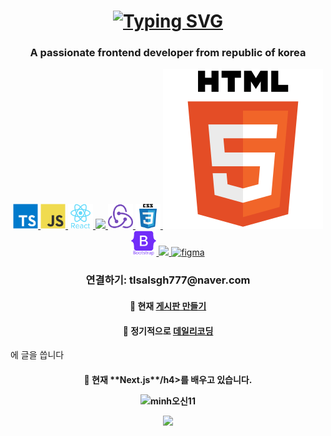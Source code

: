 <h1 align="center"> <a href="https://git.io/typing-svg"><img src="https://readme-typing-svg.herokuapp.com?font=Fira+Code&pause=1000&color=76BAF7&background=FFEBC100&center=true&vCenter=true&random=true&width=435&lines=Hi+%F0%9F%91%8B%2C+I'm+minho+shin" alt="Typing SVG" /></a> </h1>

<h3 align="center">A passionate frontend developer from republic of korea</h3>

<p align="center">
  <a href="https://www.typescriptlang.org/" target="_blank" rel="noreferrer"> <img src="https://raw.githubusercontent.com/devicons/devicon/master/icons/typescript/typescript-original.svg" alt="typescript" width="40" height="40"/> </a> 
<a href="https://developer.mozilla.org/en-US/docs/Web/JavaScript" target="_blank" rel="noreferrer"> <img src="https://raw.githubusercontent.com/devicons/devicon/master/icons/javascript/javascript-original.svg" alt="javascript" width="40" height="40"/> </a> 
<a href="https://reactjs.org/" target="_blank" rel="noreferrer"> <img src="https://raw.githubusercontent.com/devicons/devicon/master/icons/react/react-original-wordmark.svg" alt="react" width="40" height="40"/> </a> 
<a href="https://nextjs.org/ " 과녁의="_공백" 렐="노퍼러"> <img src="https://cdn.worldvectorlogo.com/logos/nextjs-2.svg " 알트="nextjs" 폭="40" 높이="40"/> </a> 
 <a href="https://redux.js.org " target="_blank" rel="noreferrer"> <img src="https://raw.githubusercontent.com/devicons/devicon/master/icons/redux/redux-original.svg " alt="redux" width="40" height="40"/> </a>
<a href="https://www.w3schools.com/css/ " target="_blank" rel="noreferrer"> <img src="https://raw.githubusercontent.com/devicons/devicon/master/icons/css3/css3-original-wordmark.svg " alt="css3" width="40" height="40"/> </a> 
 <a href="https://www.w3.org/html/ " target="_blank" rel="noreferrer"> <img src="https://raw.githubusercontent.com/devicons/devicon/master/icons/html5/html5-original-wordmark.svg " alt="html5" 너비="40" 높이="40"/> </a> 
<a href="https://getbootstrap.com " target="_blank" rel="noreferrer"> <img src="https://raw.githubusercontent.com/devicons/devicon/master/icons/bootstrap/bootstrap-plain-wordmark.svg " alt="bootstrap" width="40" high="40"/> </a> 
<a href="https://git-scm.com/ " 과녁의="_공백" 렐="노퍼러"> <img src="/www.vector 로고.zone/logos/깃-scm/깃-scm-icon.svg" 알트="깃" 폭="40" 높은="40"/> </a> 
<a href="https://www.figma.com/ " target="_blank" rel="noreferrer"> <img src="https://ww.vector logo.zone/logos/figma/figma-icon.svg" alt="figma" width="40" high="40"/> </a>
 </p>


<h3 align="center">연결하기: tlsalsgh777@naver.com </h3>

<h4 align="center">🔭 현재 <a href="https://github.com/minhoshin11/board"> 게시판 만들기 </a><h4>
<h4 align="center">📝 정기적으로 <a href="https://dailycoding777.tistory.com/ ">데일리코딩</a></h4>에 글을 씁니다
<h4 align="center">🌱 현재 **Next.js**/h4>를 배우고 있습니다.


<p align="center">
</p>


  



<p align="center"> <img align="center" src="https://github-readme-stats.vercel.app/api?username=minh오신11&show_icons=true&locale=en" alt="minh오신11" /></p>

<p 일직선을 이루다="중심"><img 일직선을 이루다="중심" src="https://github-readme-streak-stats.herokuapp.com/ ?user=minhoshin11&" 알트="minh오신11" /></p>
